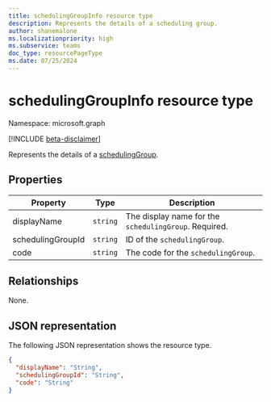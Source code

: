 ```yaml
---
title: schedulingGroupInfo resource type
description: Represents the details of a scheduling group.
author: shanemalone
ms.localizationpriority: high
ms.subservice: teams
doc_type: resourcePageType
ms.date: 07/25/2024
---
```


# schedulingGroupInfo resource type

Namespace: microsoft.graph

[!INCLUDE [beta-disclaimer](../../includes/beta-disclaimer.md)]

Represents the details of a [schedulingGroup](schedulingGroup.md).

## Properties

| Property             | Type                          | Description            |
| -------------------- | ----------------------------- | ---------------------- |
| displayName          | `string`                      | The display name for the `schedulingGroup`. Required.      |
| schedulingGroupId    | `string`                      | ID of the `schedulingGroup`.  |
| code                 | `string`                      | The code for the `schedulingGroup`. |

## Relationships

None.

## JSON representation

The following JSON representation shows the resource type.

<!-- {
  "blockType": "resource",
  "@odata.type": "microsoft.graph.schedulingGroupInfo"
}-->

```json
{
  "displayName": "String",
  "schedulingGroupId": "String",
  "code": "String"
}
```

<!-- uuid: 8fcb5dbc-d5aa-4681-8e31-b001d5168d79
2015-10-25 14:57:30 UTC -->

<!--
{
  "type": "#page.annotation",
  "description": "schedulingGroupInfo resource",
  "keywords": "",
  "section": "documentation",
  "tocPath": "",
  "suppressions": []
}
-->
